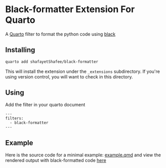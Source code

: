 # Black-formatter Extension For Quarto

A [Quarto](https://quarto.org/) filter to format the python code using [black](https://black.readthedocs.io/en/stable/index.html)

## Installing

```bash
quarto add shafayetShafee/black-formatter
```

This will install the extension under the `_extensions` subdirectory.
If you're using version control, you will want to check in this directory.

## Using

Add the filter in your quarto document

```
---
filters:
  - black-formatter
---
```

## Example

Here is the source code for a minimal example: [example.qmd](example.qmd) and view the rendered output with black-formatted code [here](https://shafayetshafee.github.io/black-formatter/example.html)

